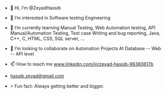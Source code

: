 - 👋 Hi, I’m @ZeyadHassib
- 👀 I’m interested in Software testing Engineering
- 🌱 I’m currently learning Manual Testing, Web Automation testing, API Manual/Automation Testing, Test case Writing and bug reporting, Java, C++, C, HTML, CSS, SQL server, ...
- 💞️ I’m looking to collaborate on Automation Projects At Database -- Web -- API level 
- 📫 How to reach me www.linkedin.com/in/zeyad-hassib-96380617b
- hassib.zeyad@gmail.com

  
- ⚡ Fun fact: Always getting better and bigger.  

<!---
ZeyadHassib/ZeyadHassib is a ✨ special ✨ repository because its `README.md` (this file) appears on your GitHub profile.
You can click the Preview link to take a look at your changes.
--->
